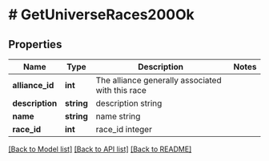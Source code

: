 # # GetUniverseRaces200Ok

## Properties

Name | Type | Description | Notes
------------ | ------------- | ------------- | -------------
**alliance_id** | **int** | The alliance generally associated with this race | 
**description** | **string** | description string | 
**name** | **string** | name string | 
**race_id** | **int** | race_id integer | 

[[Back to Model list]](../../README.md#documentation-for-models) [[Back to API list]](../../README.md#documentation-for-api-endpoints) [[Back to README]](../../README.md)


